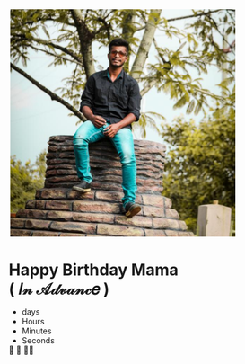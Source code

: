 <!DOCTYPE HTML>
<html>
<head>
<meta name="viewport" content="width=device-width, initial-scale=1">
<title>Happy Birthday Jaan </title>

<link rel="icon" href="images/favicon.png">
<style>
* {
  box-sizing: border-box;
  margin: 0;
  padding: 0;
}

html, body {
  height: 100%;
  margin: 0;
}

body {

  align-items: center;
  background-color: #D3D3D3;
  display: flex;
  font-family: -apple-system,BlinkMacSystemFont,"Segoe UI",Roboto, Oxygen-Sans, Ubuntu, Cantarell, "Helvetica Neue", sans-serif; 


}

 

h1 {
  font-weight: normal;
  letter-spacing: .125rem;
  text-transform: uppercase;
}


li {
  display: inline-block;
  font-size: 1.5em;
  list-style-type: none;
  padding: 1em;
  text-transform: uppercase;
}

li span {
  display: block;
  font-size: 4.5rem;
}

.message {
  font-size: 4rem;
}

#content {
  display: none;
  padding: 1rem;
}

.emoji {
  padding: 0 .25rem;
}

@media all and (max-width: 768px) {
  h1 {
    font-size: 1.5rem;
  }
  
  li {
    font-size: 1.125rem;
    padding: .75rem;
  }
  
  li span {
    font-size: 3.375rem;
  }
}



.harsha{
display: block;
width: 215px; 
height: 215px; 
border-radius: 50%;
margin: 0 auto;
object-fit: cover;
border:4px solid #7fff00;
}




  
</style>

</head>
<body>

<div class="innova">
<a href="https://www.instagram.com/harsha_mudhiraj_12/"><img class="harsha" src="harsha.png"></a><br>
 
  <h1 id="headline">Happy Birthday Mama <br>( 𝐼𝓃 𝒜𝒹𝓋𝒶𝓃𝒸𝑒 ) </h1>
  <div id="countdown">
    <ul>
      <li><span id="days"></span>days</li>
      <li><span id="hours"></span>Hours</li>
      <li><span id="minutes"></span>Minutes</li>
      <li><span id="seconds"></span>Seconds</li>
    </ul>
  </div>
  <div class="message">
    <div id="content">
      <span class="emoji">🥳</span>
      <span class="emoji">🎉</span>
      <span class="emoji">🎂🍾</span>
    </div>
  </div>
</div>
<script src="sss.js"></script>
</body>
</html>
